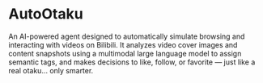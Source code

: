 # AutoOtaku 
An AI-powered agent designed to automatically simulate browsing and interacting with videos on Bilibili. It analyzes video cover images and content snapshots using a multimodal large language model to assign semantic tags, and makes decisions to like, follow, or favorite — just like a real otaku... only smarter.
